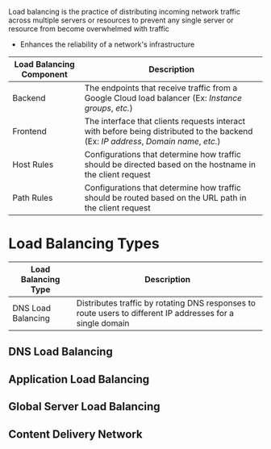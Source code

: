 Load balancing is the practice of distributing incoming network traffic across multiple servers or resources to prevent any single server or resource from become overwhelmed with traffic

* Enhances the reliability of a network's infrastructure

| Load Balancing Component | Description |
| --- | --- |
| Backend | The endpoints that receive traffic from a Google Cloud load balancer (Ex: *Instance groups*, *etc.*) |
| Frontend | The interface that clients requests interact with before being distributed to the backend (Ex: *IP address*, *Domain name*, *etc.*) |
| Host Rules | Configurations that determine how traffic should be directed based on the hostname in the client request |
| Path Rules | Configurations that determine how traffic should be routed based on the URL path in the client request |

# Load Balancing Types

| Load Balancing Type | Description |
| --- | --- |
| DNS Load Balancing | Distributes traffic by rotating DNS responses to route users to different IP addresses for a single domain |

## DNS Load Balancing

## Application Load Balancing

## Global Server Load Balancing

## Content Delivery Network
